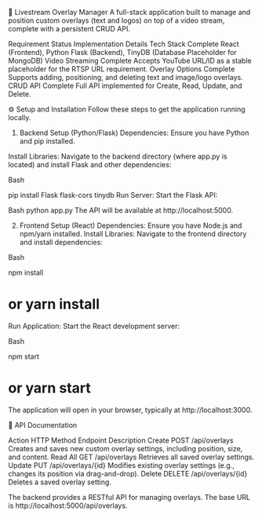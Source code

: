 🚀 Livestream Overlay Manager
A full-stack application built to manage and position custom overlays (text and logos) on top of a video stream, complete with a persistent CRUD API.

Requirement  	      Status	                Implementation Details
Tech Stack	        Complete	              React (Frontend), Python Flask (Backend), TinyDB (Database Placeholder for MongoDB)
Video Streaming 	  Complete	              Accepts YouTube URL/ID as a stable placeholder for the RTSP URL requirement.
Overlay Options	    Complete	              Supports adding, positioning, and deleting text and image/logo overlays.
CRUD API	          Complete	              Full API implemented for Create, Read, Update, and Delete.

⚙️ Setup and Installation
Follow these steps to get the application running locally.

1. Backend Setup (Python/Flask)
Dependencies: Ensure you have Python and pip installed.

Install Libraries: Navigate to the backend directory (where app.py is located) and install Flask and other dependencies:

Bash

pip install Flask flask-cors tinydb
Run Server: Start the Flask API:

Bash
python app.py
The API will be available at http://localhost:5000.

2. Frontend Setup (React)
Dependencies: Ensure you have Node.js and npm/yarn installed.
Install Libraries: Navigate to the frontend directory and install dependencies:

Bash

npm install
# or yarn install
Run Application: Start the React development server:

Bash

npm start
# or yarn start
The application will open in your browser, typically at http://localhost:3000.

📄 API Documentation

Action	   HTTP Method	Endpoint          	Description
Create	   POST	/api/overlays	              Creates and saves new custom overlay settings, including position, size, and content. 
Read All	 GET	/api/overlays	              Retrieves all saved overlay settings.
Update	   PUT	/api/overlays/{id}	        Modifies existing overlay settings (e.g., changes its position via drag-and-drop). 
Delete	   DELETE	/api/overlays/{id}	      Deletes a saved overlay setting.


The backend provides a RESTful API for managing overlays. The base URL is http://localhost:5000/api/overlays.

